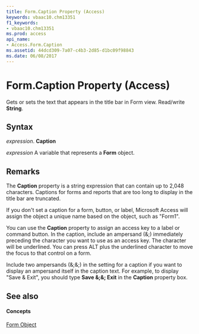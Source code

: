 ```yaml
---
title: Form.Caption Property (Access)
keywords: vbaac10.chm13351
f1_keywords:
- vbaac10.chm13351
ms.prod: access
api_name:
- Access.Form.Caption
ms.assetid: 44dcd309-7a07-c4b3-2d85-d1bc09f98843
ms.date: 06/08/2017
---
```



# Form.Caption Property (Access)

Gets or sets the text that appears in the title bar in Form view. Read/write  **String**.


## Syntax

 _expression_. **Caption**

 _expression_ A variable that represents a **Form** object.


## Remarks

The  **Caption** property is a string expression that can contain up to 2,048 characters. Captions for forms and reports that are too long to display in the title bar are truncated.

 If you don't set a caption for a form, button, or label, Microsoft Access will assign the object a unique name based on the object, such as "Form1".

You can use the  **Caption** property to assign an access key to a label or command button. In the caption, include an ampersand (&;) immediately preceding the character you want to use as an access key. The character will be underlined. You can press ALT plus the underlined character to move the focus to that control on a form.

Include two ampersands (&;&;) in the setting for a caption if you want to display an ampersand itself in the caption text. For example, to display "Save & Exit", you should type  **Save &;&; Exit** in the **Caption** property box.


## See also


#### Concepts


[Form Object](form-object-access.md)

